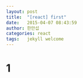 ```yaml
---
layout: post
title:  "[react] first"
date:   2015-04-07 08:43:59
author: 한만섭
categories: react
tags:	jekyll welcome
---
```


# 1
